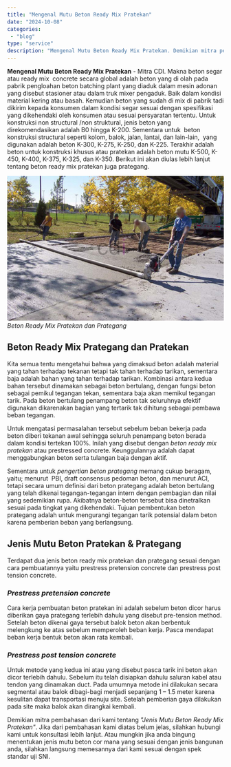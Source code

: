 ```yaml
---
title: "Mengenal Mutu Beton Ready Mix Pratekan"
date: "2024-10-08"
categories:
 - "blog"
type: "service"
description: "Mengenal Mutu Beton Ready Mix Pratekan. Demikian mitra pembahasan dari kami tentang Jenis Mutu Beton Ready Mix Pratekan. Jika dari pembahasan kami diatas..."
---
```


**Mengenal Mutu Beton Ready Mix Pratekan** - Mitra CDI. Makna beton segar atau ready mix  concrete secara global adalah beton yang di olah pada pabrik pengloahan beton batching plant yang diaduk dalam mesin adonan yang disebut stasioner atau dalam truk mixer pengaduk. Baik dalam kondisi material kering atau basah. Kemudian beton yang sudah di mix di pabrik tadi dikirim kepada konsumen dalam kondisi segar sesuai dengan spesifikasi yang dikehendaki oleh konsumen atau sesuai persyaratan tertentu. Untuk konstruksi non structural /non struktural, jenis beton yang direkomendasikan adalah B0 hingga K-200. Sementara untuk  beton konstruksi structural seperti kolom, balok, jalan, lantai, dan lain-lain,  yang digunakan adalah beton K-300, K-275, K-250, dan K-225\. Terakhir adalah beton untuk konstruksi khusus atau pratekan adalah beton mutu K-500, K-450, K-400, K-375, K-325, dan K-350. Berikut ini akan diulas lebih lanjut tentang beton ready mix pratekan juga prategang.

![](/images/blog/beton-pratekan-prategang.jpg)
*Beton Ready Mix Pratekan dan Prategang*

 ## Beton Ready Mix Prategang dan Pratekan

Kita semua tentu mengetahui bahwa yang dimaksud beton adalah material yang tahan terhadap tekanan tetapi tak tahan terhadap tarikan, sementara baja adalah bahan yang tahan terhadap tarikan. Kombinasi antara kedua bahan tersebut dinamakan sebagai beton bertulang, dengan fungsi beton sebagai pemikul tegangan tekan, sementara baja akan memikul tegangan tarik. Pada beton bertulang penampang beton tak seluruhnya efektif digunakan dikarenakan bagian yang tertarik tak dihitung sebagai pembawa beban tegangan.

Untuk mengatasi permasalahan tersebut sebelum beban bekerja pada beton diberi tekanan awal sehingga seluruh penampang beton berada dalam kondisi tertekan 100%. Inilah yang disebut dengan _beton ready mix pratekan_ atau prestressed concrete. Keunggulannya adalah dapat menggabungkan beton serta tulangan baja dengan aktif.

Sementara untuk _pengertian beton prategang_ memang cukup beragam, yaitu; menurut  PBI, draft consensus pedoman beton, dan menurut ACI, tetapi secara umum definisi dari beton prategang adalah beton bertulang yang telah dikenai tegangan-tegangan intern dengan pembagian dan nilai  yang sedemikian rupa. Akibatnya beton-beton tersebut bisa dinetralkan sesuai pada tingkat yang dikehendaki. Tujuan pembentukan beton prategang adalah untuk mengurangi tegangan tarik potensial dalam beton karena pemberian beban yang berlangsung.

 ## Jenis Mutu Beton Pratekan & Prategang

Terdapat dua jenis beton ready mix pratekan dan prategang sesuai dengan cara pembuatannya yaitu prestress pretension concrete dan prestress post tension concrete.

### _Prestress pretension concrete_

Cara kerja pembuatan beton pratekan ini adalah sebelum beton dicor harus diberikan gaya prategang terlebih dahulu yang disebut pre-tension method.  Setelah beton dikenai gaya tersebut balok beton akan berbentuk melengkung ke atas sebelum memperoleh beban kerja. Pasca mendapat beban kerja bentuk beton akan rata kembali.

### _Prestress post tension concrete_

Untuk metode yang kedua ini atau yang disebut pasca tarik ini beton akan dicor terlebih dahulu. Sebelum itu telah disiapkan dahulu saluran kabel atau tendon yang dinamakan duct. Pada umumnya metode ini dilakukan secara segmental atau balok dibagi-bagi menjadi sepanjang 1 – 1.5 meter karena kesulitan dapat transportasi menuju site. Setelah pemberian gaya dilakukan pada site maka balok akan dirangkai kembali.

Demikian mitra pembahasan dari kami tentang _"Jenis Mutu Beton Ready Mix Pratekan"_. Jika dari pembahasan kami diatas belum jelas, silahkan hubungi kami untuk konsultasi lebih lanjut. Atau mungkin jika anda bingung menentukan jenis mutu beton cor mana yang sesuai dengan jenis bangunan anda, silahkan langsung memesannya dari kami sesuai dengan spek standar uji SNI.

